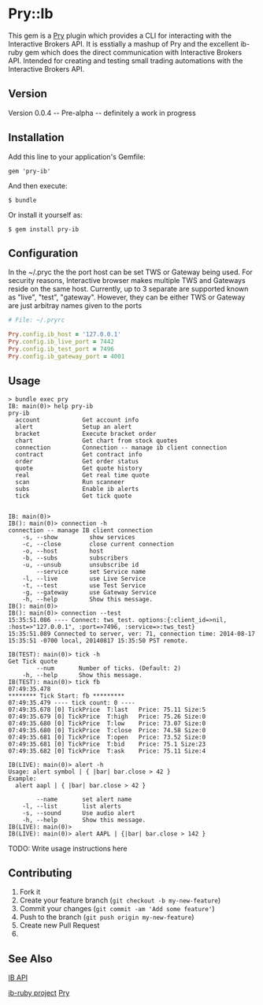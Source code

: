 # Pry::Ib

This gem is a [Pry](http://pryrepl.org/) plugin which provides a CLI for interacting with the Interactive Brokers
API.  It is esstially a mashup of Pry and the excellent ib-ruby gem
which does the direct communication with Interactive Brokers API.
Intended for creating and testing small trading automations with the Interactive
Brokers API.

## Version
   Version 0.0.4 -- Pre-alpha -- definitely a work in progress

## Installation

Add this line to your application's Gemfile:

    gem 'pry-ib'

And then execute:

    $ bundle

Or install it yourself as:

    $ gem install pry-ib
    
## Configuration
In the ~/.pryc the the port host can be set TWS or Gateway being used.
For security reasons, Interactive browser makes multiple TWS and
Gateways reside on the same host. Currently, up to 3 separate are
supported known as "live", "test", "gateway". However, they can be
either TWS or Gateway are just arbitray names given to the ports

```ruby
# File: ~/.pryrc

Pry.config.ib_host = '127.0.0.1'
Pry.config.ib_live_port = 7442
Pry.config.ib_test_port = 7496
Pry.config.ib_gateway_port = 4001
```

## Usage

```
> bundle exec pry
IB: main(0)> help pry-ib
pry-ib
  account            Get account info
  alert              Setup an alert
  bracket            Execute bracket order
  chart              Get chart from stock quotes
  connection         Connection -- manage ib client connection
  contract           Get contract info
  order              Get order status
  quote              Get quote history
  real               Get real time quote
  scan               Run scanneer
  subs               Enable ib alerts
  tick               Get tick quote


IB: main(0)>
IB(): main(0)> connection -h
connection -- manage IB client connection
    -s, --show         show services
    -c, --close        close current connection
    -o, --host         host
    -b, --subs         subscribers
    -u, --unsub        unsubscribe id
        --service      set Service name
    -l, --live         use Live Service
    -t, --test         use Test Service
    -g, --gateway      use Gateway Service
    -h, --help         Show this message.
IB(): main(0)>
IB(): main(0)> connection --test
15:35:51.086 ---- Connect: tws_test. options:{:client_id=>nil, :host=>"127.0.0.1", :port=>7496, :service=>:tws_test}
15:35:51.089 Connected to server, ver: 71, connection time: 2014-08-17 15:35:51 -0700 local, 20140817 15:35:50 PST remote.

IB(TEST): main(0)> tick -h
Get Tick quote
        --num       Number of ticks. (Default: 2)
    -h, --help      Show this message.
IB(TEST): main(0)> tick fb
07:49:35.478
******** Tick Start: fb *********
07:49:35.479 ---- tick count: 0 ---- 
07:49:35.678 [0] TickPrice  T:last   Price: 75.11 Size:5
07:49:35.679 [0] TickPrice  T:high   Price: 75.26 Size:0
07:49:35.680 [0] TickPrice  T:low    Price: 73.07 Size:0
07:49:35.680 [0] TickPrice  T:close  Price: 74.58 Size:0
07:49:35.681 [0] TickPrice  T:open   Price: 73.52 Size:0
07:49:35.681 [0] TickPrice  T:bid    Price: 75.1 Size:23
07:49:35.682 [0] TickPrice  T:ask    Price: 75.11 Size:4

IB(LIVE): main(0)> alert -h
Usage: alert symbol | { |bar| bar.close > 42 }
Example:
  alert aapl | { |bar| bar.close > 42 }
  
        --name       set alert name
    -l, --list       list alerts
    -s, --sound      Use audio alert
    -h, --help       Show this message.
IB(LIVE): main(0)>
IB(LIVE): main(0)> alert AAPL | {|bar| bar.close > 142 }

```

TODO: Write usage instructions here

## Contributing

1. Fork it
2. Create your feature branch (`git checkout -b my-new-feature`)
3. Commit your changes (`git commit -am 'Add some feature'`)
4. Push to the branch (`git push origin my-new-feature`)
5. Create new Pull Request
5. 

## See Also

[IB API](https://www.interactivebrokers.com/en/index.php?f=5041)

[ib-ruby project](https://github.com/ib-ruby/ib-ruby)
[Pry](http://pryrepl.org/)


